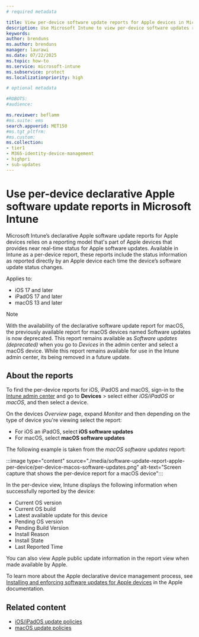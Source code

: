 ```yaml
---
# required metadata

title: View per-device software update reports for Apple devices in Microsoft Intune 
description: Use Microsoft Intune to view per-device software updates reports for managed Apple devices.
keywords:
author: brenduns
ms.author: brenduns
manager: laurawi
ms.date: 07/22/2025
ms.topic: how-to
ms.service: microsoft-intune
ms.subservice: protect
ms.localizationpriority: high

# optional metadata

#ROBOTS:
#audience:

ms.reviewer: beflamm
#ms.suite: ems
search.appverid: MET150
#ms.tgt_pltfrm:
#ms.custom:
ms.collection:
- tier1
- M365-identity-device-management
- highpri
- sub-updates
---
```


# Use per-device declarative Apple software update reports in Microsoft Intune

Microsoft Intune’s declarative Apple software update reports for Apple devices relies on a reporting model that's part of Apple devices that provides near real-time status for Apple software updates. Available in Intune as a per-device report, these reports include the status information as reported directly by an Apple device each time the device’s software update status changes.

Applies to:

- iOS 17 and later
- iPadOS 17 and later
- macOS 13 and later

> [!NOTE]  
> With the availability of the declarative software update report for macOS, the previously available report for macOS devices named Software updates is now deprecated. This report remains available as *Software updates (deprecated)* when you go to *Devices* in the admin center and select a macOS device. While this report remains available for use in the Intune admin center, its being removed in a future update.

## About the reports
To find the per-device reports for iOS, iPadOS and macOS, sign-in to the [Intune admin center](https://go.microsoft.com/fwlink/?linkid=2109431) and go to **Devices** > select either *iOS/iPadOS* or *macOS*, and then select a device.

On the devices *Overview* page,  expand *Monitor* and then depending on the type of device you're viewing select the report:

- For iOS an iPadOS, select **iOS software updates**
- For macOS, select **macOS software updates**

The following example is taken from the *macOS software updates* report:

:::image type="content" source="./media/software-update-report-apple-per-device/per-device-macos-software-updates.png" alt-text="Screen capture that shows the per-device report for a macOS device":::

In the per-device view, Intune displays the following information when successfully reported by the device:

- Current OS version 
- Current OS build 
- Latest available update for this device
- Pending OS version 
- Pending Build Version
- Install Reason
- Install State
- Last Reported Time

You can also view Apple public update information in the report view when made available by Apple. 

To learn more about the Apple declarative device management process, see [Installing and enforcing software updates for Apple devices](https://support.apple.com/guide/deployment/installing-and-enforcing-software-updates-depd30715cbb/web) in the Apple documentation.

## Related content

- [iOS/iPadOS update policies](../protect/software-updates-ios.md)
- [macOS update policies](../protect/software-updates-macos.md)